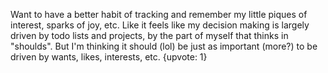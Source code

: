 Want to have a better habit of tracking and remember my little piques of interest, sparks of joy, etc. 
Like it feels like my decision making is largely driven by todo lists and projects, by the part of myself that thinks in "shoulds".
But I'm thinking it should (lol) be just as important (more?) to be driven by wants, likes, interests, etc.
{upvote: 1}